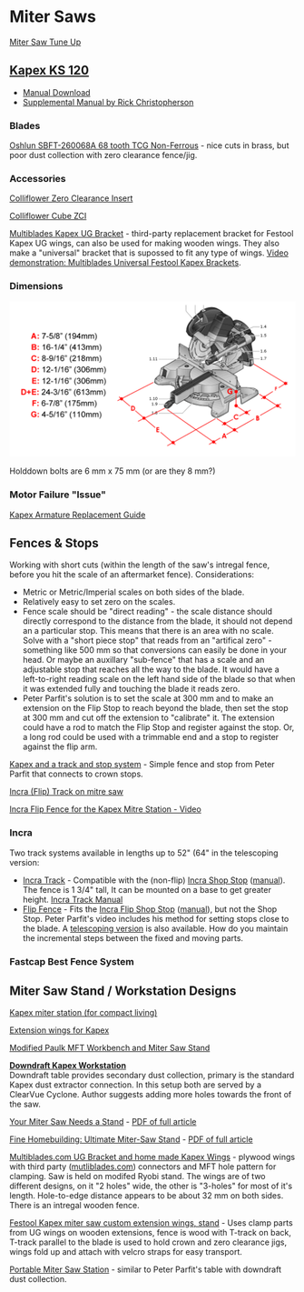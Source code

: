# Miter Saws

[Miter Saw Tune Up](https://www.finewoodworking.com/membership/pdf/8101/011154042.pdf)

## [Kapex KS 120]()

* [Manual Download](https://www.festoolusa.com/-/media/tts/festool/festool-usa/downloads/manuals/472068_005_ks_120_usa.pdf)
* [Supplemental Manual by Rick Christopherson](https://service.festoolusa.com/media/pdf/Kapex-KS120-Supplemental-Manual.pdf)

### Blades

[Oshlun SBFT-260068A 68 tooth TCG Non-Ferrous](http://www.oshlun.com/fespro_series.html) - nice cuts in brass, but poor dust collection with zero clearance fence/jig.

### Accessories

[Colliflower Zero Clearance Insert]()

[Colliflower Cube ZCI]()

[Multiblades Kapex UG Bracket](http://multiblades.com/kapex/ka-ugbracket.html) - third-party replacement bracket for Festool Kapex UG wings, can also be used for making wooden wings. They also make a "universal" bracket that is supossed to fit any type of wings. [Video demonstration: Multiblades Universal Festool Kapex Brackets](https://www.youtube.com/watch?v=UuPqPlWPzqg).

### Dimensions

![](../assets/kapex-dimensions.gif)

Holddown bolts are 6 mm x 75 mm (or are they 8 mm?)

### Motor Failure "Issue"

[Kapex Armature Replacement Guide](http://festoolownersgroup.com/festool-how-to/help-find-kapex-armature-replacement-guide/?action=dlattach;attach=292444)

## Fences & Stops

Working with short cuts (within the length of the saw's intregal fence, before you hit the scale of an aftermarket fence). Considerations:

* Metric or Metric/Imperial scales on both sides of the blade.
* Relatively easy to set zero on the scales.
* Fence scale should be "direct reading" - the scale distance should directly correspond to the distance from the blade, it should not depend an a particular stop. This means that there is an area with no scale. Solve with a "short piece stop" that reads from an "artifical zero" - something like 500 mm so that conversions can easily be done in your head. Or maybe an auxillary "sub-fence" that has a scale and an adjustable stop that reaches all the way to the blade. It would have a left-to-right reading scale on the left hand side of the blade so that when it was extended fully and touching the blade it reads zero.
* Peter Parfit's solution is to set the scale at 300 mm and to make an extension on the Flip Stop to reach beyond the blade, then set the stop at 300 mm and cut off the extension to "calibrate" it. The extension could have a rod to match the Flip Stop and register against the stop. Or, a long rod could be used with a trimmable end and a stop to register against the flip arm.

[Kapex and a track and stop system](http://festoolownersgroup.com/festool-jigs-tool-enhancements/kapex-and-a-track-and-stop-system/) - Simple fence and stop from Peter Parfit that connects to crown stops.

[Incra (Flip) Track on mitre saw](http://festoolownersgroup.com/other-tools-accessories/incra-track-on-mitre-saw/)

[Incra Flip Fence for the Kapex Mitre Station - Video](http://festoolownersgroup.com/festool-jigs-tool-enhancements/incra-flip-fence-for-the-kapex-mitre-station-video/)

### Incra

Two track systems available in lengths up to 52" (64" in the telescoping version:

* [Incra Track](https://incra.com/miter_gauges_accessories_incratracks.html) - Compatible with the (non-flip) [Incra Shop Stop](https://incra.com/miter_gauges_accessories_shopstop.html) ([manual](https://incra.com/manuals/Stop_web_use_only.pdf)). The fence is 1 3/4" tall, It can be mounted on a base to get greater height. [Incra Track Manual](https://incra.com/manuals/track.pdf)
* [Flip Fence](https://incra.com/miter_gauges_accessories_flipfence.html) - Fits the [Incra Flip Shop Stop](http://www.incrementaltools.com/Incremental_Flip_Shop_Stop_Positioner_p/flipshopstop.htm) ([manual](https://incra.com/manuals/flip_shopstop_manual.pdf)), but not the Shop Stop. Peter Parfit's video includes his method for  setting stops close to the blade. A [telescoping version](https://incra.com/miter_gauges_accessories_telescoping_flipfence.html) is also available. How do you maintain the incremental steps between the fixed and moving parts.

### Fastcap Best Fence System

## Miter Saw Stand / Workstation Designs

[Kapex miter station (for compact living)](http://festoolownersgroup.com/festool-jigs-tool-enhancements/kapex-miter-station-(for-compact-living)/)

[Extension wings for Kapex](http://festoolownersgroup.com/festool-jigs-tool-enhancements/extension-wings-for-kapex/)

[Modified Paulk MFT Workbench and Miter Saw Stand](http://festoolownersgroup.com/festool-jigs-tool-enhancements/modified-paulk-mft-workbench-and-miter-saw-stand/)

**[Downdraft Kapex Workstation](http://festoolownersgroup.com/member-projects/kapex-installation)**  
Downdraft table provides secondary dust collection, primary is the standard Kapex dust extractor connection. In this setup both are served by a ClearVue Cyclone. Author suggests adding more holes towards the front of the saw.

[Your Miter Saw Needs a Stand](https://www.finewoodworking.com/2009/12/01/your-miter-saw-needs-a-stand) - [PDF of full article](https://www.finewoodworking.com/membership/pdf/57507/011209052.pdf)

[Fine Homebuilding: Ultimate Miter-Saw Stand](https://www.finehomebuilding.com/2011/03/10/ultimate-miter-saw-stand) - [PDF of full article](https://www.finehomebuilding.com/membership/pdf/5896/021218044.pdf)

[Multiblades.com UG Bracket and home made Kapex Wings](https://www.festoolownersgroup.com/festool-jigs-tool-enhancements/multiblades-com-ug-bracket-and-home-made-kapex-wings/) - plywood wings with third party ([mutliblades.com](https://multiblades.com)) connectors and MFT hole pattern for clamping. Saw is held on modifed Ryobi stand. The wings are of two different designs, on it "2 holes" wide, the other is "3-holes" for most of it's length. Hole-to-edge distance appears to be about 32 mm on both sides. There is an intregal wooden fence.

[Festool Kapex miter saw custom extension wings, stand](http://forum.toolsinaction.com/topic/5876-video-festool-kapex-miter-saw-custom-extension-wings-stand/) - Uses clamp parts from UG wings on wooden extensions, fence is wood with T-track on back, T-track parallel to the blade is used to hold crown and zero clearance jigs, wings fold up and attach with velcro straps for easy transport.

[Portable Miter Saw Station](https://www.simplecove.com/1215/portable-miter-saw-station/) - similar to Peter Parfit's table with downdraft dust collection.
